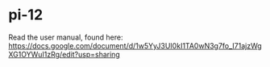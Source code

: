 # pi-12
Read the user manual, found here: https://docs.google.com/document/d/1w5YyJ3UI0kI1TA0wN3g7fo_I71ajzWgXG1OYWuI1zRg/edit?usp=sharing  
